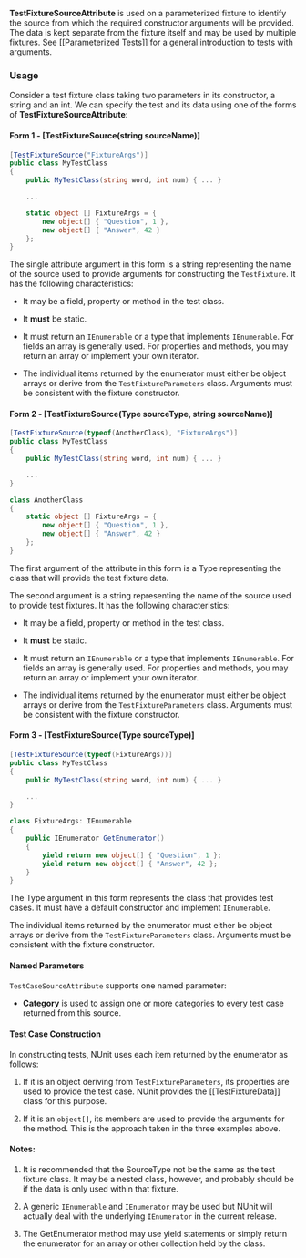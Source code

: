 **TestFixtureSourceAttribute** is used on a parameterized fixture to
identify the source from which the required constructor arguments will be provided.
The data is kept separate from the fixture itself and may be used by multiple
fixtures. See [[Parameterized Tests]] for a general introduction to
tests with arguments.

### Usage

Consider a test fixture class taking two parameters in its constructor, a string and an int. We can specify the test and its data using one of the forms of **TestFixtureSourceAttribute**:

#### Form 1 - [TestFixtureSource(string sourceName)]

```csharp
[TestFixtureSource("FixtureArgs")]
public class MyTestClass
{
    public MyTestClass(string word, int num) { ... }

    ...

    static object [] FixtureArgs = {
        new object[] { "Question", 1 },
        new object[] { "Answer", 42 }
    };
}
```

The single attribute argument in this form is a string representing the name of the source used
to provide arguments for constructing the `TestFixture`. It has the following characteristics:

 * It may be a field, property or method in the test class.

 * It __must__ be static.

 * It must return an `IEnumerable` or a type that implements `IEnumerable`. For fields an array is generally used. For properties and methods, you may return an array or implement your own iterator.

 * The individual items returned by the enumerator must either be object arrays or derive from the `TestFixtureParameters` class. Arguments must be consistent with the fixture constructor.

#### Form 2 - [TestFixtureSource(Type sourceType, string sourceName)]

```csharp
[TestFixtureSource(typeof(AnotherClass), "FixtureArgs")]
public class MyTestClass
{
    public MyTestClass(string word, int num) { ... }

    ...
}

class AnotherClass
{
    static object [] FixtureArgs = {
        new object[] { "Question", 1 },
        new object[] { "Answer", 42 }
    };
}
```

The first argument of the attribute in this form is a Type representing the class that will provide
the test fixture data.

The second argument is a string representing the name of the source used
to provide test fixtures. It has the following characteristics:

 * It may be a field, property or method in the test class.

 * It __must__ be static.

 * It must return an `IEnumerable` or a type that implements `IEnumerable`. For fields an array is generally used. For properties and methods, you may return an array or implement your own iterator.

 * The individual items returned by the enumerator must either be object arrays or derive from the `TestFixtureParameters` class. Arguments must be consistent with the fixture constructor.

#### Form 3 - [TestFixtureSource(Type sourceType)]

```csharp
[TestFixtureSource(typeof(FixtureArgs))]
public class MyTestClass
{
    public MyTestClass(string word, int num) { ... }

    ...
}

class FixtureArgs: IEnumerable
{
    public IEnumerator GetEnumerator()
    {
        yield return new object[] { "Question", 1 };
        yield return new object[] { "Answer", 42 };
    }
}
```

The Type argument in this form represents the class that provides test cases.
It must have a default constructor and implement `IEnumerable`. 

The individual items returned by the enumerator must either be object arrays or derive from the `TestFixtureParameters` class. Arguments must be consistent with the fixture constructor.

#### Named Parameters

`TestCaseSourceAttribute` supports one named parameter:

 * **Category** is used to assign one or more categories to every test case returned from this source.

#### Test Case Construction

In constructing tests, NUnit uses each item returned by
the enumerator as follows:

1. If it is an object deriving from `TestFixtureParameters`, 
   its properties are used to provide the test case. NUnit provides
   the [[TestFixtureData]] class for this purpose.

3. If it is an `object[]`, its members are used to provide
   the arguments for the method. This is the approach taken in
   the three examples above.

#### Notes:

1. It is recommended that the SourceType not be the same as the test fixture class. It may be a nested class, however, and probably should be if the data is only used within that fixture.

2. A generic `IEnumerable` and `IEnumerator` may be used but NUnit will actually deal with the underlying `IEnumerator` in the current release.

3. The GetEnumerator method may use yield statements or simply return the enumerator for an array or other collection held by the class.

